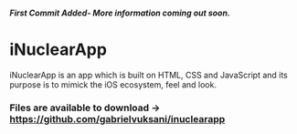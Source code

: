 ##### First Commit Added- More information coming out soon. 
# iNuclearApp
iNuclearApp is an app which is built on HTML, CSS and JavaScript and its purpose is to mimick the iOS ecosystem, feel and look. 
### Files are available to download -> https://github.com/gabrielvuksani/inuclearapp
